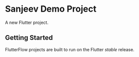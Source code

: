 # Sanjeev Demo Project

A new Flutter project.

## Getting Started

FlutterFlow projects are built to run on the Flutter _stable_ release.
